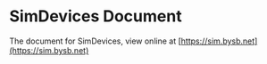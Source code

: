 # SimDevices Document

The document for SimDevices, view online at [https://sim.bysb.net](https://sim.bysb.net)
